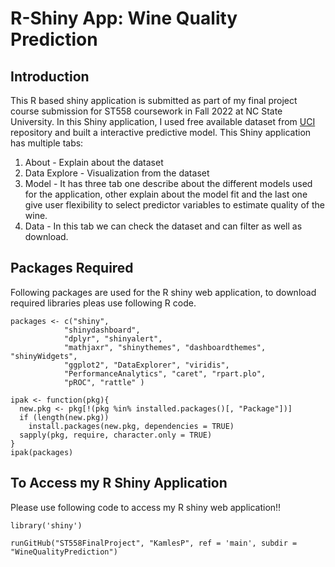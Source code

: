 # R-Shiny App: Wine Quality Prediction  

## Introduction  
This R based shiny application is submitted as part of my final project course submission for ST558 coursework in Fall 2022 at NC State University. In this Shiny application, I used free available dataset from [UCI](www.google.com) repository and built a interactive predictive model. This Shiny application has multiple tabs:
1. About -  Explain about the dataset
2. Data Explore - Visualization from the dataset
3. Model - It has three tab one describe about the different models used for the application, other explain about the model fit and the last one give user flexibility to select predictor variables to estimate quality of the wine.
4. Data - In this tab we can check the dataset and can filter as well as download.  

## Packages Required  
Following packages are used for the R shiny web application, to download required libraries pleas use following R code.  
 
```{r}
packages <- c("shiny", 
            "shinydashboard", 
            "dplyr", "shinyalert",
            "mathjaxr", "shinythemes", "dashboardthemes", "shinyWidgets",
            "ggplot2", "DataExplorer", "viridis",
            "PerformanceAnalytics", "caret", "rpart.plo", 
            "pROC", "rattle" )
            
ipak <- function(pkg){
  new.pkg <- pkg[!(pkg %in% installed.packages()[, "Package"])]
  if (length(new.pkg))
    install.packages(new.pkg, dependencies = TRUE)
  sapply(pkg, require, character.only = TRUE)
}
ipak(packages)

```

## To Access my R Shiny Application  
Please use following code to access my R shiny web application!!
```{r}
library('shiny')

runGitHub("ST558FinalProject", "KamlesP", ref = 'main', subdir = "WineQualityPrediction")

```